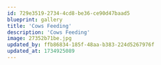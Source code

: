 ```yaml
---
id: 729e3519-2734-4cd8-be36-ce90d47baad5
blueprint: gallery
title: 'Cows Feeding'
description: 'Cows Feeding'
image: 27352b71be.jpg
updated_by: ffb86834-185f-48aa-b383-224d5267976f
updated_at: 1734925089
---
```

